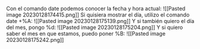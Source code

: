 Con el comando date podemos conocer la fecha y hora actual:
![[Pasted image 20230128174415.png]]
Si quisiera mostrar el día, utilizo el comando date +%A:
![[Pasted image 20230128175139.png]]
Y si también quiero el día del mes, pongo %d:
![[Pasted image 20230128175204.png]]
Y si quiero saber el mes en que estamos, puedo poner %B:
![[Pasted image 20230128175242.png]]
